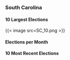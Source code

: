 ### South Carolina

#### 10 Largest Elections
{{< image src=SC_10.png >}}

#### Elections per Month

#### 10 Most Recent Elections

